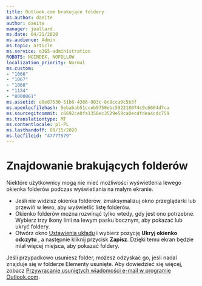 ```yaml
---
title: Outlook.com brakujące foldery
ms.author: daeite
author: daeite
manager: joallard
ms.date: 04/21/2020
ms.audience: Admin
ms.topic: article
ms.service: o365-administration
ROBOTS: NOINDEX, NOFOLLOW
localization_priority: Normal
ms.custom:
- "1066"
- "1067"
- "1068"
- "1134"
- "8000061"
ms.assetid: e8e87530-51b6-4386-983c-8c8cca0c5b3f
ms.openlocfilehash: 5ebabab51cceb9750ebc592218074c9c6604d7ca
ms.sourcegitcommit: c6692ce0fa1358ec3529e59ca0ecdfdea4cdc759
ms.translationtype: MT
ms.contentlocale: pl-PL
ms.lasthandoff: 09/15/2020
ms.locfileid: "47777579"
---
```

# <a name="find-missing-folders"></a>Znajdowanie brakujących folderów

Niektóre użytkownicy mogą nie mieć możliwości wyświetlenia lewego okienka folderów podczas wyświetlania na małym ekranie.

- Jeśli nie widzisz okienka folderów, zmaksymalizuj okno przeglądarki lub przewiń w lewo, aby wyświetlić listę folderów.
- Okienko folderów można rozwinąć tylko wtedy, gdy jest ono potrzebne. Wybierz trzy ikony linii na lewym pasku bocznym, aby pokazać lub ukryć foldery.
- Otwórz okno [Ustawienia układu](https://outlook.live.com/mail/options/mail/layout) i wybierz pozycję **Ukryj okienko odczytu** , a następnie kliknij przycisk **Zapisz**. Dzięki temu ekran będzie miał więcej miejsca, aby pokazać foldery.

Jeśli przypadkowo usuniesz folder, możesz odzyskać go, jeśli nadal znajduje się w folderze Elementy usunięte. Aby dowiedzieć się więcej, zobacz [Przywracanie usuniętych wiadomości e-mail w programie Outlook.com](https://support.office.com/article/cf06ab1b-ae0b-418c-a4d9-4e895f83ed50).
